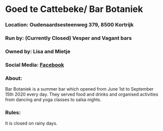 # Goed te Cattebeke/ Bar Botaniek
### Location: Oudenaardsesteenweg 379, 8500 Kortrijk
### Run by: (Currently Closed) Vesper and Vagant bars
### Owned by: Lisa and Mietje
### Social Media: [Facebook](https://www.facebook.com/BarBotaniek)

### About:
Bar Botaniek is a summer bar which opened from June 1st to September 15th 2020 every day. They served food and drinks and organised activities from dancing and yoga classes to salsa nights.

### Rules:
It is closed on rainy days.
